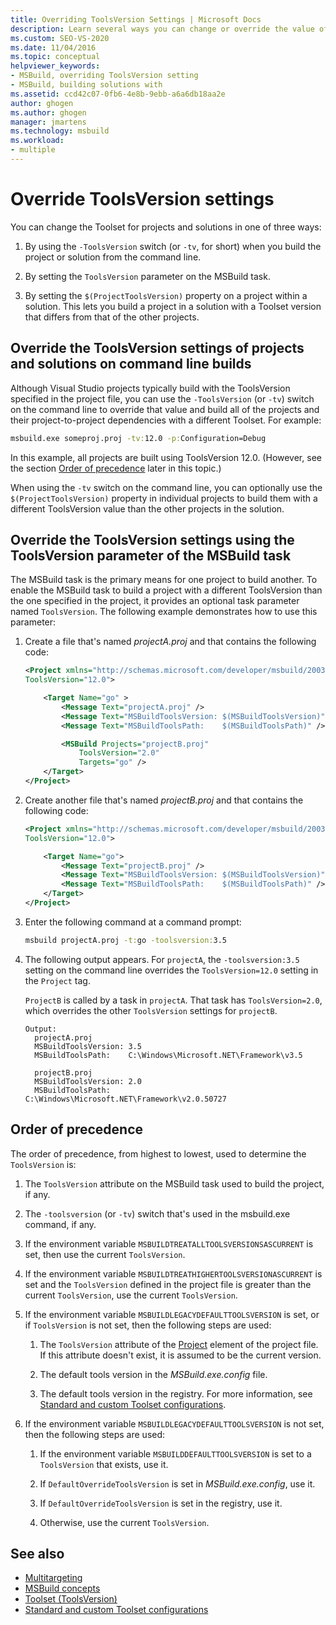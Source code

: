 ```yaml
---
title: Overriding ToolsVersion Settings | Microsoft Docs
description: Learn several ways you can change or override the value of the MSBuild Toolset for projects and solutions.
ms.custom: SEO-VS-2020
ms.date: 11/04/2016
ms.topic: conceptual
helpviewer_keywords:
- MSBuild, overriding ToolsVersion setting
- MSBuild, building solutions with
ms.assetid: ccd42c07-0fb6-4e8b-9ebb-a6a6db18aa2e
author: ghogen
ms.author: ghogen
manager: jmartens
ms.technology: msbuild
ms.workload:
- multiple
---
```

# Override ToolsVersion settings

You can change the Toolset for projects and solutions in one of three ways:

1. By using the `-ToolsVersion` switch (or `-tv`, for short) when you build the project or solution from the command line.

2. By setting the `ToolsVersion` parameter on the MSBuild task.

3. By setting the `$(ProjectToolsVersion)` property on a project within a solution. This lets you build a project in a solution with a Toolset version that differs from that of the other projects.

## Override the ToolsVersion settings of projects and solutions on command line builds

 Although Visual Studio projects typically build with the ToolsVersion specified in the project file, you can use the `-ToolsVersion` (or `-tv`) switch on the command line to override that value and build all of the projects and their project-to-project dependencies with a different Toolset. For example:

```cmd
msbuild.exe someproj.proj -tv:12.0 -p:Configuration=Debug
```

 In this example, all projects are built using ToolsVersion 12.0. (However, see the section [Order of precedence](#order-of-precedence) later in this topic.)

 When using the `-tv` switch on the command line, you can optionally use the `$(ProjectToolsVersion)` property in individual projects to build them with a different ToolsVersion value than the other projects in the solution.

## Override the ToolsVersion settings using the ToolsVersion parameter of the MSBuild task

 The MSBuild task is the primary means for one project to build another. To enable the MSBuild task to build a project with a different ToolsVersion than the one specified in the project, it provides an optional task parameter named `ToolsVersion`. The following example demonstrates how to use this parameter:

1. Create a file that's named *projectA.proj* and that contains the following code:

    ```xml
    <Project xmlns="http://schemas.microsoft.com/developer/msbuild/2003"
    ToolsVersion="12.0">

        <Target Name="go" >
            <Message Text="projectA.proj" />
            <Message Text="MSBuildToolsVersion: $(MSBuildToolsVersion)" />
            <Message Text="MSBuildToolsPath:    $(MSBuildToolsPath)" />

            <MSBuild Projects="projectB.proj"
                ToolsVersion="2.0"
                Targets="go" />
        </Target>
    </Project>
    ```

2. Create another file that's named *projectB.proj* and that contains the following code:

    ```xml
    <Project xmlns="http://schemas.microsoft.com/developer/msbuild/2003"
    ToolsVersion="12.0">

        <Target Name="go">
            <Message Text="projectB.proj" />
            <Message Text="MSBuildToolsVersion: $(MSBuildToolsVersion)" />
            <Message Text="MSBuildToolsPath:    $(MSBuildToolsPath)" />
        </Target>
    </Project>
    ```

3. Enter the following command at a command prompt:

    ```cmd
    msbuild projectA.proj -t:go -toolsversion:3.5
    ```

4. The following output appears. For `projectA`, the `-toolsversion:3.5` setting on the command line overrides the `ToolsVersion=12.0` setting in the `Project` tag.

     `ProjectB` is called by a task in `projectA`. That task has `ToolsVersion=2.0`, which overrides the other `ToolsVersion` settings for `projectB`.

    ```
    Output:
      projectA.proj
      MSBuildToolsVersion: 3.5
      MSBuildToolsPath:    C:\Windows\Microsoft.NET\Framework\v3.5

      projectB.proj
      MSBuildToolsVersion: 2.0
      MSBuildToolsPath:    C:\Windows\Microsoft.NET\Framework\v2.0.50727
    ```

## Order of precedence

 The order of precedence, from highest to lowest, used to determine the `ToolsVersion` is:

1. The `ToolsVersion` attribute on the MSBuild task used to build the project, if any.

2. The `-toolsversion` (or `-tv`) switch that's used in the msbuild.exe command, if any.

3. If the environment variable `MSBUILDTREATALLTOOLSVERSIONSASCURRENT` is set, then use the current `ToolsVersion`.

4. If the environment variable `MSBUILDTREATHIGHERTOOLSVERSIONASCURRENT` is set and the `ToolsVersion` defined in the project file is greater than the current `ToolsVersion`, use the current `ToolsVersion`.

5. If the environment variable `MSBUILDLEGACYDEFAULTTOOLSVERSION` is set, or if `ToolsVersion` is not set, then the following steps are used:

    1. The `ToolsVersion` attribute of the [Project](../msbuild/project-element-msbuild.md) element of the project file. If this attribute doesn't exist, it is assumed to be the current version.

    2. The default tools version in the *MSBuild.exe.config* file.

    3. The default tools version in the registry. For more information, see [Standard and custom Toolset configurations](../msbuild/standard-and-custom-toolset-configurations.md).

6. If the environment variable `MSBUILDLEGACYDEFAULTTOOLSVERSION` is not set, then the following steps are used:

    1. If the environment variable `MSBUILDDEFAULTTOOLSVERSION` is set to a `ToolsVersion` that exists, use it.

    2. If `DefaultOverrideToolsVersion` is set in *MSBuild.exe.config*, use it.

    3. If `DefaultOverrideToolsVersion` is set in the registry, use it.

    4. Otherwise, use the current `ToolsVersion`.

## See also

- [Multitargeting](../msbuild/msbuild-multitargeting-overview.md)
- [MSBuild concepts](../msbuild/msbuild-concepts.md)
- [Toolset (ToolsVersion)](../msbuild/msbuild-toolset-toolsversion.md)
- [Standard and custom Toolset configurations](../msbuild/standard-and-custom-toolset-configurations.md)
